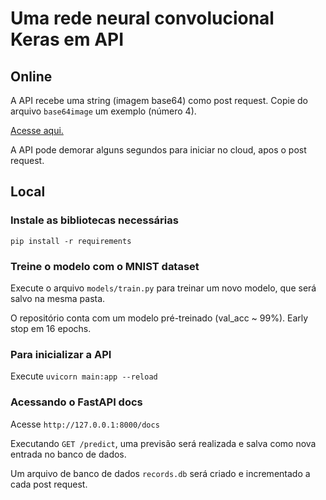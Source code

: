 # Uma rede neural convolucional Keras em API

## Online

A API recebe uma string (imagem base64) como post request. Copie do arquivo `base64image` um exemplo (número 4).

[Acesse aqui.](https://keras-mnist-roit.herokuapp.com/docs)

A API pode demorar alguns segundos para iniciar no cloud, apos o post request.

## Local

### Instale as bibliotecas necessárias

`pip install -r requirements`

### Treine o modelo com o MNIST dataset

Execute o arquivo `models/train.py` para treinar um novo modelo, que será salvo na mesma pasta.

O repositório conta com um modelo pré-treinado (val_acc ~ 99%). Early stop em 16 epochs.

### Para inicializar a API

Execute `uvicorn main:app --reload`

### Acessando o FastAPI docs

Acesse `http://127.0.0.1:8000/docs`

Executando `GET /predict`, uma previsão será realizada e salva como nova entrada no banco de dados.

Um arquivo de banco de dados `records.db` será criado e incrementado a cada post request.
